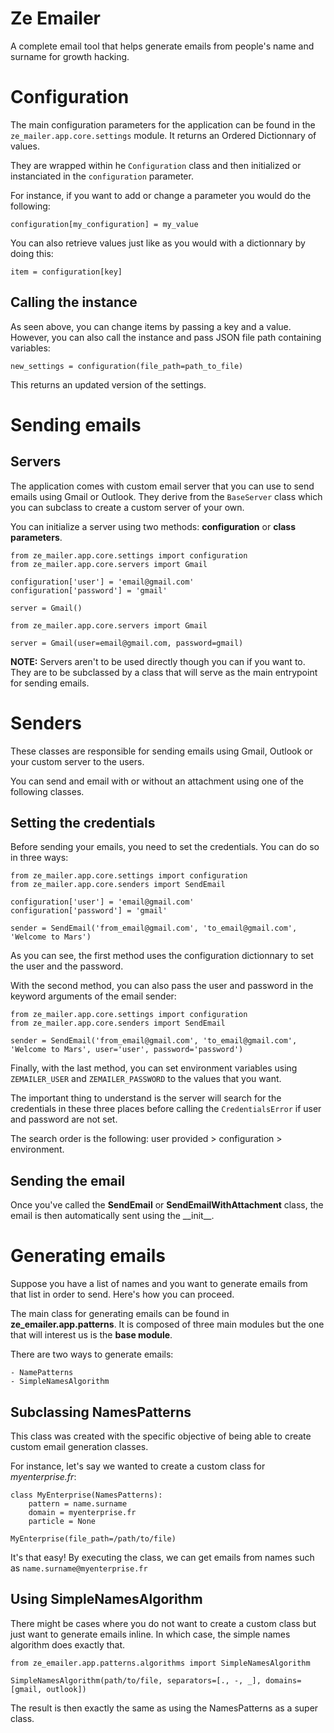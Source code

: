 # Ze Emailer
A complete email tool that helps generate emails from people's name and surname for growth hacking.

# Configuration

The main configuration parameters for the application can be found in the `ze_mailer.app.core.settings` module. It returns an Ordered Dictionnary of values.

They are wrapped within he `Configuration` class and then initialized or instanciated in the `configuration` parameter.

For instance, if you want to add or change a parameter you would do the following:

```
configuration[my_configuration] = my_value
```

You can also retrieve values just like as you would with a dictionnary by doing this:

```
item = configuration[key]
```

## Calling the instance

As seen above, you can change items by passing a key and a value. However, you can also call the instance and pass JSON file path containing variables:

```
new_settings = configuration(file_path=path_to_file)
```

This returns an updated version of the settings.

# Sending emails
## Servers

The application comes with custom email server that you can use to send emails using Gmail or Outlook. They derive from the `BaseServer` class which you can subclass to create a custom server of your own.

You can initialize a server using two methods: __configuration__ or __class parameters__.

```
from ze_mailer.app.core.settings import configuration
from ze_mailer.app.core.servers import Gmail

configuration['user'] = 'email@gmail.com'
configuration['password'] = 'gmail'

server = Gmail()
```

```
from ze_mailer.app.core.servers import Gmail

server = Gmail(user=email@gmail.com, password=gmail)
```

__NOTE:__ Servers aren't to be used directly though you can if you want to. They are to be subclassed by a class that will serve as the main entrypoint for sending emails.

# Senders

These classes are responsible for sending emails using Gmail, Outlook or your custom server to the users.

You can send and email with or without an attachment using one of the following classes.

## Setting the credentials

Before sending your emails, you need to set the credentials. You can do so in three ways:

```
from ze_mailer.app.core.settings import configuration
from ze_mailer.app.core.senders import SendEmail

configuration['user'] = 'email@gmail.com'
configuration['password'] = 'gmail'

sender = SendEmail('from_email@gmail.com', 'to_email@gmail.com', 'Welcome to Mars')
```

As you can see, the first method uses the configuration dictionnary to set the user and the password.

With the second method, you can also pass the user and password in the keyword arguments of the email sender:

```
from ze_mailer.app.core.settings import configuration
from ze_mailer.app.core.senders import SendEmail

sender = SendEmail('from_email@gmail.com', 'to_email@gmail.com', 'Welcome to Mars', user='user', password='password')
```

Finally, with the last method, you can set environment variables using `ZEMAILER_USER` and `ZEMAILER_PASSWORD` to the values that you want.

The important thing to understand is the server will search for the credentials in these three places before calling the `CredentialsError` if user and password are not set.

The search order is the following: user provided > configuration > environment.

## Sending the email

Once you've called the __SendEmail__ or __SendEmailWithAttachment__ class, the email is then automatically sent using the \_\_init\_\_. 

# Generating emails

Suppose you have a list of names and you want to generate emails from that list in order to send. Here's how you can proceed.

The main class for generating emails can be found in __ze_emailer.app.patterns__. It is composed of three main modules but the one that will interest us is the __base module__.

There are two ways to generate emails:

    - NamePatterns
    - SimpleNamesAlgorithm

## Subclassing NamesPatterns

This class was created with the specific objective of being able to create custom email generation classes.

For instance, let's say we wanted to create a custom class for _myenterprise.fr_:

```
class MyEnterprise(NamesPatterns):
    pattern = name.surname
    domain = myenterprise.fr
    particle = None

MyEnterprise(file_path=/path/to/file)
```

It's that easy! By executing the class, we can get emails from names such as `name.surname@myenterprise.fr`

## Using SimpleNamesAlgorithm

There might be cases where you do not want to create a custom class but just want to generate emails inline. In which case, the simple names algorithm does exactly that.

```
from ze_emailer.app.patterns.algorithms import SimpleNamesAlgorithm

SimpleNamesAlgorithm(path/to/file, separators=[., -, _], domains=[gmail, outlook])
```
The result is then exactly the same as using the NamesPatterns as a super class.